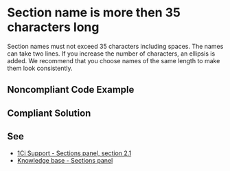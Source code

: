 # Section name is more then 35 characters long

Section names must not exceed 35 characters including spaces. The names can take two lines. If you increase the number of characters, an ellipsis is added. We recommend that you choose names of the same length to make them look consistently.


## Noncompliant Code Example

## Compliant Solution

## See

- [1Ci Support - Sections panel, section 2.1](https://support.1ci.com/hc/en-us/articles/360011003580-Sections-panel#:~:text=2.1)
- [Knowledge base - Sections panel](https://1c-dn.com/library/user_manual_taxi_interface_sections_panel/)
